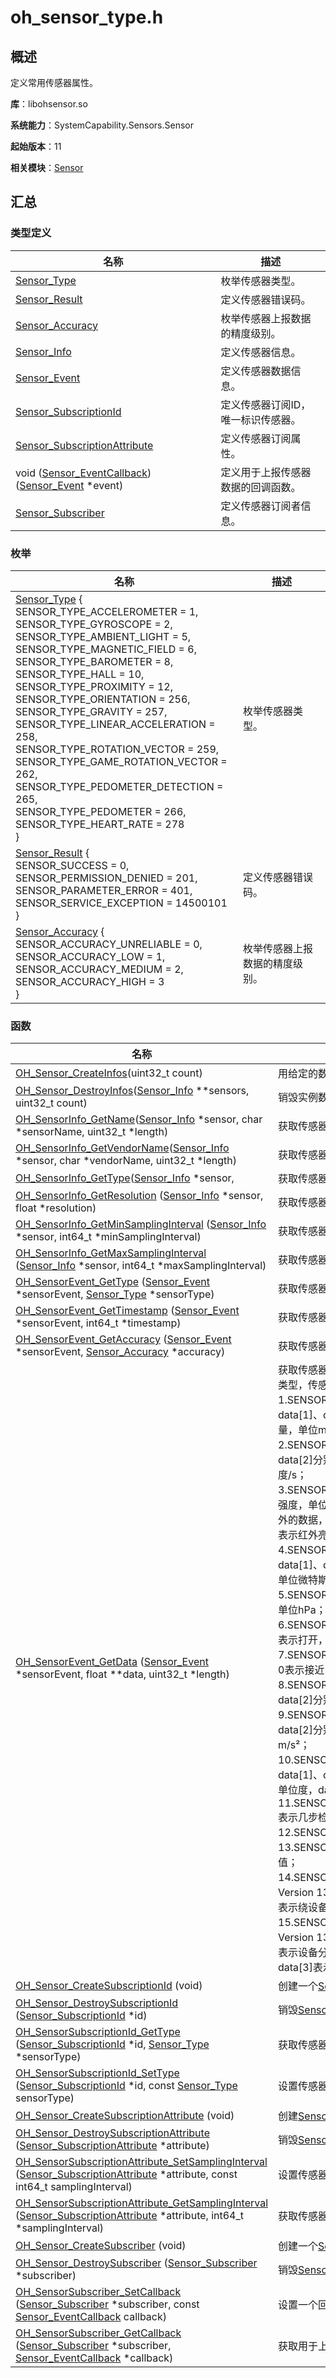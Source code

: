 # oh_sensor_type.h
<!--Kit: Sensor Service Kit-->
<!--Subsystem: Sensors-->
<!--Owner: @dilligencer-->
<!--SE: @butterls-->
<!--TSE: @murphy84-->

## 概述

定义常用传感器属性。

**库**：libohsensor.so

**系统能力**：SystemCapability.Sensors.Sensor

**起始版本**：11

**相关模块**：[Sensor](_sensor.md)


## 汇总


### 类型定义

| 名称 | 描述 |
| -------- | -------- |
| [Sensor_Type](_sensor.md#sensor_type) | 枚举传感器类型。  |
| [Sensor_Result](_sensor.md#sensor_result)                    | 定义传感器错误码。                 |
| [Sensor_Accuracy](_sensor.md#sensor_accuracy) | 枚举传感器上报数据的精度级别。  |
| [Sensor_Info](_sensor.md#sensor_info) | 定义传感器信息。  |
| [Sensor_Event](_sensor.md#sensor_event) | 定义传感器数据信息。  |
| [Sensor_SubscriptionId](_sensor.md#sensor_subscriptionid) | 定义传感器订阅ID，唯一标识传感器。  |
| [Sensor_SubscriptionAttribute](_sensor.md#sensor_subscriptionattribute) | 定义传感器订阅属性。  |
| void ([Sensor_EventCallback](_sensor.md#sensor_eventcallback)) ([Sensor_Event](_sensor.md#sensor_event) *event) | 定义用于上报传感器数据的回调函数。  |
| [Sensor_Subscriber](_sensor.md#sensor_subscriber) | 定义传感器订阅者信息。  |


### 枚举

| 名称 | 描述 |
| -------- | -------- |
| [Sensor_Type](_sensor.md#sensor_type) {<br/>SENSOR_TYPE_ACCELEROMETER = 1,<br/>SENSOR_TYPE_GYROSCOPE = 2, <br/>SENSOR_TYPE_AMBIENT_LIGHT = 5,<br/>SENSOR_TYPE_MAGNETIC_FIELD = 6,<br/>SENSOR_TYPE_BAROMETER = 8, <br/>SENSOR_TYPE_HALL = 10,<br/>SENSOR_TYPE_PROXIMITY = 12,<br/>SENSOR_TYPE_ORIENTATION = 256,<br/>SENSOR_TYPE_GRAVITY = 257, <br/>SENSOR_TYPE_LINEAR_ACCELERATION = 258,<br/>SENSOR_TYPE_ROTATION_VECTOR = 259,<br/>SENSOR_TYPE_GAME_ROTATION_VECTOR = 262,<br/>SENSOR_TYPE_PEDOMETER_DETECTION = 265, <br/>SENSOR_TYPE_PEDOMETER = 266,<br/>SENSOR_TYPE_HEART_RATE = 278<br/>} | 枚举传感器类型。  |
| [Sensor_Result](_sensor.md#sensor_result) {<br/>SENSOR_SUCCESS = 0, <br/>SENSOR_PERMISSION_DENIED = 201, <br/>SENSOR_PARAMETER_ERROR = 401, <br/>SENSOR_SERVICE_EXCEPTION = 14500101<br/>} | 定义传感器错误码。  |
| [Sensor_Accuracy](_sensor.md#sensor_accuracy) { <br/>SENSOR_ACCURACY_UNRELIABLE = 0,<br/>SENSOR_ACCURACY_LOW = 1, <br/>SENSOR_ACCURACY_MEDIUM = 2,<br/>SENSOR_ACCURACY_HIGH = 3<br/>} | 枚举传感器上报数据的精度级别。  |


### 函数

| 名称 | 描述 |
| -------- | -------- |
| [OH_Sensor_CreateInfos](_sensor.md#oh_sensor_createinfos)(uint32_t count) | 用给定的数字创建一个实例数组，请参考[Sensor_Info](_sensor.md#sensor_info)。 |
| [OH_Sensor_DestroyInfos](_sensor.md#oh_sensor_destroyinfos)([Sensor_Info](_sensor.md#sensor_info) **sensors, uint32_t count) | 销毁实例数组并回收内存，请参考[Sensor_Info](_sensor.md#sensor_info)。 |
| [OH_SensorInfo_GetName](_sensor.md#oh_sensorinfo_getname)([Sensor_Info](_sensor.md#sensor_info) *sensor, char *sensorName, uint32_t *length) | 获取传感器名称。                                             |
| [OH_SensorInfo_GetVendorName](_sensor.md#oh_sensorinfo_getvendorname)([Sensor_Info](_sensor.md#sensor_info) *sensor, char *vendorName, uint32_t *length) | 获取传感器的厂商名称。  |
| [OH_SensorInfo_GetType](_sensor.md#oh_sensorinfo_gettype)([Sensor_Info](_sensor.md#sensor_info) *sensor, | 获取传感器类型。                                             |
| [OH_SensorInfo_GetResolution](_sensor.md#oh_sensorinfo_getresolution) ([Sensor_Info](_sensor.md#sensor_info) *sensor, float *resolution) | 获取传感器分辨率。  |
| [OH_SensorInfo_GetMinSamplingInterval](_sensor.md#oh_sensorinfo_getminsamplinginterval) ([Sensor_Info](_sensor.md#sensor_info) *sensor, int64_t *minSamplingInterval) | 获取传感器的最小数据上报间隔。  |
| [OH_SensorInfo_GetMaxSamplingInterval](_sensor.md#oh_sensorinfo_getmaxsamplinginterval) ([Sensor_Info](_sensor.md#sensor_info) *sensor, int64_t *maxSamplingInterval) | 获取传感器的最大数据上报间隔时间。  |
| [OH_SensorEvent_GetType](_sensor.md#oh_sensorevent_gettype) ([Sensor_Event](_sensor.md#sensor_event) *sensorEvent, [Sensor_Type](_sensor.md#sensor_type) *sensorType) | 获取传感器类型。                                             |
| [OH_SensorEvent_GetTimestamp](_sensor.md#oh_sensorevent_gettimestamp) ([Sensor_Event](_sensor.md#sensor_event) *sensorEvent, int64_t *timestamp) | 获取传感器数据的时间戳。  |
| [OH_SensorEvent_GetAccuracy](_sensor.md#oh_sensorevent_getaccuracy) ([Sensor_Event](_sensor.md#sensor_event) *sensorEvent, [Sensor_Accuracy](_sensor.md#sensor_accuracy) *accuracy) | 获取传感器数据的精度。                                       |
| [OH_SensorEvent_GetData](_sensor.md#oh_sensorevent_getdata) ([Sensor_Event](_sensor.md#sensor_event) *sensorEvent, float **data, uint32_t *length) | 获取传感器数据。数据的长度和内容依赖于监听的传感器类型，传感器上报的数据格式如下： 1.SENSOR_TYPE_ACCELEROMETER:data[0]、data[1]、data[2]分别表示设备x、y、z轴的加速度分量，单位m/s²；<br/>2.SENSOR_TYPE_GYROSCOPE:data[0]、data[1]、data[2]分别表示设备x、y、z轴的旋转角速度，单位弧度/s；<br/>3.SENSOR_TYPE_AMBIENT_LIGHT:data[0]表示环境光强度，单位lux；从API Version 12开始，将返回两个额外的数据，其中data[1]表示色温，单位kelvin；data[2]表示红外亮度，单位cd/m²；<br/>4.SENSOR_TYPE_MAGNETIC_FIELD:data[0]、data[1]、data[2]分别表示设备x、y、z轴的地磁分量，单位微特斯拉；<br/>5.SENSOR_TYPE_BAROMETER:data[0]表示气压值，单位hPa；<br/>6.SENSOR_TYPE_HALL: data[0]表示皮套吸合状态，0表示打开，大于0表示吸附；<br/>7.SENSOR_TYPE_PROXIMITY:data[0]表示接近状态，0表示接近，大于0表示远离； 8.SENSOR_TYPE_ORIENTATION:data[0]、data[1]、data[2]分别表示设备绕z、x、y轴的角度，单位度；<br/>9.SENSOR_TYPE_GRAVITY:data[0]、data[1]、data[2]分别表示设备x、y、z轴的重力加速度分量，单位m/s²；<br/>10.SENSOR_TYPE_ROTATION_VECTOR:data[0]、data[1]、data[2]分别表示设备x、y、z轴的旋转角度，单位度，data[3]表示旋转向量元素；<br/>11.SENSOR_TYPE_PEDOMETER_DETECTION:data[0]表示几步检测状态，1表示检测到了步数变化；<br/>12.SENSOR_TYPE_PEDOMETER:data[0]表示步数；<br/>13.SENSOR_TYPE_HEART_RATE:data[0]表示心率数值；<br/>14.SENSOR_TYPE_LINEAR_ACCELERATION:从API Version 13开始支持，data[0]、data[1]、data[2]分别表示绕设备的x、y、z的线性加速度，单位m/s²；<br/>15.SENSOR_TYPE_GAME_ROTATION_VECTOR:从API Version 13开始支持，data[0]、data[1]、data[2]分别表示设备分别围绕x、y、z的旋转角度，单位为度，data[3]表示旋转向量。 |
| [OH_Sensor_CreateSubscriptionId](_sensor.md#oh_sensor_createsubscriptionid) (void) | 创建一个[Sensor_SubscriptionId](_sensor.md#sensor_subscriptionid)实例。  |
| [OH_Sensor_DestroySubscriptionId](_sensor.md#oh_sensor_destroysubscriptionid) ([Sensor_SubscriptionId](_sensor.md#sensor_subscriptionid) *id) | 销毁[Sensor_SubscriptionId](_sensor.md#sensor_subscriptionid)实例并回收内存。  |
| [OH_SensorSubscriptionId_GetType](_sensor.md#oh_sensorsubscriptionid_gettype) ([Sensor_SubscriptionId](_sensor.md#sensor_subscriptionid) *id, [Sensor_Type](_sensor.md#sensor_type) *sensorType) | 获取传感器类型。                                             |
| [OH_SensorSubscriptionId_SetType](_sensor.md#oh_sensorsubscriptionid_settype) ([Sensor_SubscriptionId](_sensor.md#sensor_subscriptionid) *id, const [Sensor_Type](_sensor.md#sensor_type) sensorType) | 设置传感器类型。  |
| [OH_Sensor_CreateSubscriptionAttribute](_sensor.md#oh_sensor_createsubscriptionattribute) (void) | 创建[Sensor_SubscriptionAttribute](_sensor.md#sensor_subscriptionattribute)实例。  |
| [OH_Sensor_DestroySubscriptionAttribute](_sensor.md#oh_sensor_destroysubscriptionattribute) ([Sensor_SubscriptionAttribute](_sensor.md#sensor_subscriptionattribute) *attribute) | 销毁[Sensor_SubscriptionAttribute](_sensor.md#sensor_subscriptionattribute)实例并回收内存。  |
| [OH_SensorSubscriptionAttribute_SetSamplingInterval](_sensor.md#oh_sensorsubscriptionattribute_setsamplinginterval) ([Sensor_SubscriptionAttribute](_sensor.md#sensor_subscriptionattribute) *attribute, const int64_t samplingInterval) | 设置传感器数据上报间隔。  |
| [OH_SensorSubscriptionAttribute_GetSamplingInterval](_sensor.md#oh_sensorsubscriptionattribute_getsamplinginterval) ([Sensor_SubscriptionAttribute](_sensor.md#sensor_subscriptionattribute) *attribute, int64_t *samplingInterval) | 获取传感器数据上报间隔。  |
| [OH_Sensor_CreateSubscriber](_sensor.md#oh_sensor_createsubscriber) (void) | 创建一个[Sensor_Subscriber](_sensor.md#sensor_subscriber)实例。 |
| [OH_Sensor_DestroySubscriber](_sensor.md#oh_sensor_destroysubscriber) ([Sensor_Subscriber](_sensor.md#sensor_subscriber) *subscriber) | 销毁[Sensor_Subscriber](_sensor.md#sensor_subscriber)实例并回收内存。  |
| [OH_SensorSubscriber_SetCallback](_sensor.md#oh_sensorsubscriber_setcallback) ([Sensor_Subscriber](_sensor.md#sensor_subscriber) *subscriber, const [Sensor_EventCallback](_sensor.md#sensor_eventcallback) callback) | 设置一个回调函数来上报传感器数据。  |
| [OH_SensorSubscriber_GetCallback](_sensor.md#oh_sensorsubscriber_getcallback) ([Sensor_Subscriber](_sensor.md#sensor_subscriber) *subscriber, [Sensor_EventCallback](_sensor.md#sensor_eventcallback) *callback) | 获取用于上报传感器数据的回调函数。                           |
